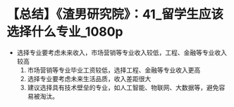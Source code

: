 # 【总结】《渣男研究院》：41_留学生应该选择什么专业_1080p

-   选择专业要考虑未来收入，市场营销等专业收入较低，工程、金融等专业收入较高
    1.  市场营销等专业毕业工资较低，选择工程、金融等专业收入更高
    2.  选择专业要考虑未来生活品质，收入差距很大
    3.  建议选择具有技术壁垒的专业，如人工智能、物联网、大数据等，避免容易被淘汰。